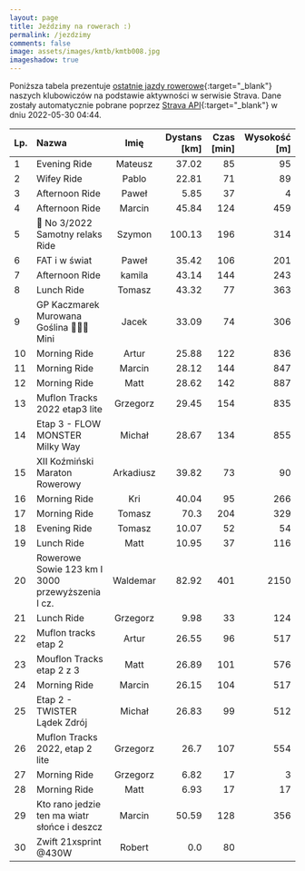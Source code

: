 ```yaml
---
layout: page
title: Jeździmy na rowerach :)
permalink: /jezdzimy
comments: false
image: assets/images/kmtb/kmtb008.jpg
imageshadow: true
---
```


Poniższa tabela prezentuje [ostatnie jazdy rowerowe](https://www.strava.com/clubs/336381){:target="_blank"} naszych klubowiczów na podstawie aktywności w serwisie Strava. Dane zostały automatycznie pobrane poprzez [Strava API](https://developers.strava.com/docs/reference/#api-Clubs-getClubActivitiesById){:target="_blank"} w dniu 2022-05-30 04:44.

Lp. | Nazwa | Imię | Dystans [km] | Czas [min] | Wysokość [m]
:--- | :--- | :---: | ---: | ---: | ---:
1|Evening Ride|Mateusz|37.02|85|95
2|Wifey Ride|Pablo|22.81|71|89
3|Afternoon Ride|Paweł|5.85|37|4
4|Afternoon Ride|Marcin|45.84|124|459
5|💯 No 3/2022 Samotny relaks Ride|Szymon|100.13|196|314
6|FAT i w świat|Paweł|35.42|106|201
7|Afternoon Ride|kamila|43.14|144|243
8|Lunch Ride|Tomasz|43.32|77|363
9|GP Kaczmarek Murowana Goślina 🚴‍♂️💥Mini|Jacek|33.09|74|306
10|Morning Ride|Artur|25.88|122|836
11|Morning Ride|Marcin|28.12|144|847
12|Morning Ride|Matt|28.62|142|887
13|Muflon Tracks 2022 etap3 lite|Grzegorz|29.45|154|835
14|Etap 3 - FLOW MONSTER Milky Way|Michał|28.67|134|855
15|XII Koźmiński Maraton Rowerowy |Arkadiusz|39.82|73|90
16|Morning Ride|Kri|40.04|95|266
17|Morning Ride|Tomasz|70.3|204|329
18|Evening Ride|Tomasz|10.07|52|54
19|Lunch Ride|Matt|10.95|37|116
20|Rowerowe Sowie 123 km I 3000 przewyższenia I cz.|Waldemar|82.92|401|2150
21|Lunch Ride|Grzegorz|9.98|33|124
22|Muflon tracks etap 2|Artur|26.55|96|517
23|Mouflon Tracks etap 2 z 3|Matt|26.89|101|576
24|Morning Ride|Marcin|26.15|104|517
25|Etap 2 - TWISTER Lądek Zdrój |Michał|26.83|99|512
26|Muflon Tracks 2022, etap 2 lite|Grzegorz|26.7|107|554
27|Morning Ride|Grzegorz|6.82|17|3
28|Morning Ride|Matt|6.93|17|17
29|Kto rano jedzie ten ma wiatr słońce i deszcz|Marcin|50.59|128|356
30|Zwift 21xsprint @430W|Robert|0.0|80|
